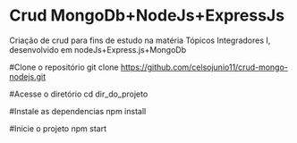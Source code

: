 # Crud MongoDb+NodeJs+ExpressJs
Criação de crud para fins de estudo na matéria Tópicos Integradores I, desenvolvido em nodeJs+Express.js+MongoDb


#Clone o repositório
git clone https://github.com/celsojunio11/crud-mongo-nodejs.git

#Acesse o diretório
cd dir_do_projeto

#Instale as dependencias
npm install

#Inicie o projeto
npm start
